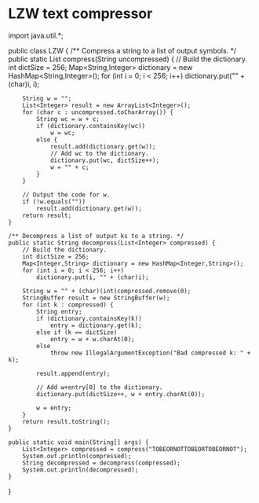 
# LZW text compressor


import java.util.*;
 
public class LZW {
    /** Compress a string to a list of output symbols. */
    public static List<Integer> compress(String uncompressed) {
        // Build the dictionary.
        int dictSize = 256;
        Map<String,Integer> dictionary = new HashMap<String,Integer>();
        for (int i = 0; i < 256; i++)
            dictionary.put("" + (char)i, i);
 
        String w = "";
        List<Integer> result = new ArrayList<Integer>();
        for (char c : uncompressed.toCharArray()) {
            String wc = w + c;
            if (dictionary.containsKey(wc))
                w = wc;
            else {
                result.add(dictionary.get(w));
                // Add wc to the dictionary.
                dictionary.put(wc, dictSize++);
                w = "" + c;
            }
        }
 
        // Output the code for w.
        if (!w.equals(""))
            result.add(dictionary.get(w));
        return result;
    }
 
    /** Decompress a list of output ks to a string. */
    public static String decompress(List<Integer> compressed) {
        // Build the dictionary.
        int dictSize = 256;
        Map<Integer,String> dictionary = new HashMap<Integer,String>();
        for (int i = 0; i < 256; i++)
            dictionary.put(i, "" + (char)i);
 
        String w = "" + (char)(int)compressed.remove(0);
        StringBuffer result = new StringBuffer(w);
        for (int k : compressed) {
            String entry;
            if (dictionary.containsKey(k))
                entry = dictionary.get(k);
            else if (k == dictSize)
                entry = w + w.charAt(0);
            else
                throw new IllegalArgumentException("Bad compressed k: " + k);
 
            result.append(entry);
 
            // Add w+entry[0] to the dictionary.
            dictionary.put(dictSize++, w + entry.charAt(0));
 
            w = entry;
        }
        return result.toString();
    }
 
    public static void main(String[] args) {
        List<Integer> compressed = compress("TOBEORNOTTOBEORTOBEORNOT");
        System.out.println(compressed);
        String decompressed = decompress(compressed);
        System.out.println(decompressed);
    }
}
